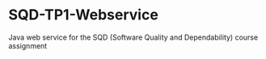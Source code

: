 # SQD-TP1-Webservice
Java web service for the SQD (Software Quality and Dependability) course assignment
